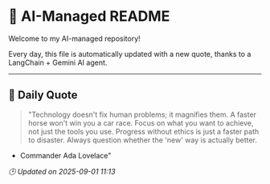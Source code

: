 # 🧠 AI-Managed README

Welcome to my AI-managed repository!

Every day, this file is automatically updated with a new quote, thanks to a LangChain + Gemini AI agent.

---

## 📅 Daily Quote

> "Technology doesn't fix human problems; it magnifies them.
A faster horse won't win you a car race.
Focus on what you want to achieve, not just the tools you use.
Progress without ethics is just a faster path to disaster.
Always question whether the 'new' way is actually better.
- Commander Ada Lovelace"

*🕒 Updated on 2025-09-01 11:13*